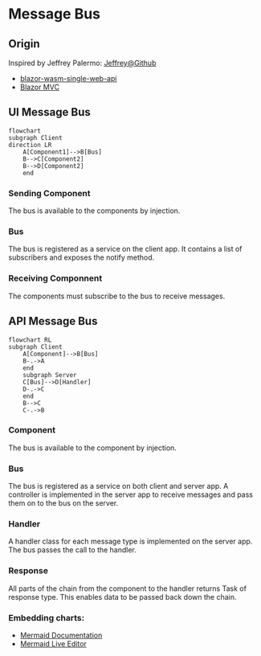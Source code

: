 ﻿# Message Bus
## Origin
Inspired by Jeffrey Palermo: [Jeffrey@Github](https://github.com/jeffreypalermo)
- [blazor-wasm-single-web-api](https://github.com/jeffreypalermo/blazor-wasm-single-web-api)
- [Blazor MVC](https://github.com/jeffreypalermo/blazormvc)

## UI Message Bus

```mermaid
flowchart
subgraph Client
direction LR
    A[Component1]-->B[Bus]
    B-->C[Component2]
    B-->D[Component2]
    end
```
### Sending Component
The bus is available to the components by injection.
### Bus
The bus is registered as a service on the client app. It contains a list of subscribers and exposes the notify method.
### Receiving Componnent
The components must subscribe to the bus to receive messages.


## API Message Bus
```mermaid
flowchart RL
subgraph Client
    A[Component]-->B[Bus]
    B-.->A
    end
    subgraph Server
    C[Bus]-->D[Handler]
    D-.->C
    end
    B-->C
    C-.->B
```
### Component
The bus is available to the component by injection.
### Bus
The bus is registered as a service on both client and server app. 
A controller is implemented in the server app to receive messages and pass them on to the bus on the server.
### Handler
A handler class for each message type is implemented on the server app. The bus passes the call to the handler.
### Response
All parts of the chain from the component to the handler returns Task of response type. This enables data to be passed back down the chain.

### Embedding charts:
- [Mermaid Documentation](https://mermaid-js.github.io/mermaid/#/)
- [Mermaid Live Editor](https://mermaid.live/)